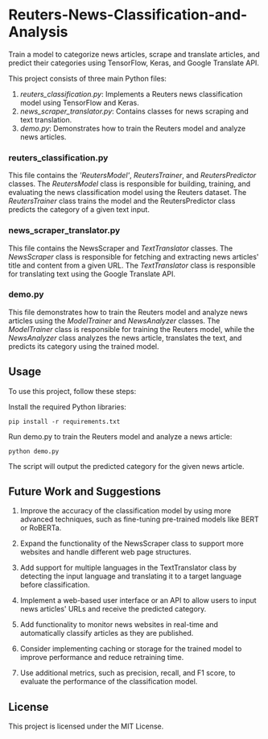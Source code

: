 # Reuters-News-Classification-and-Analysis
Train a model to categorize news articles, scrape and translate articles, and predict their categories using TensorFlow, Keras, and Google Translate API.

This project consists of three main Python files:

1. *reuters_classification.py*: Implements a Reuters news classification model using TensorFlow and Keras.
2. *news_scraper_translator.py*: Contains classes for news scraping and text translation.
3. *demo.py*: Demonstrates how to train the Reuters model and analyze news articles.

### reuters_classification.py
This file contains the *'ReutersModel'*, *ReutersTrainer*, and *ReutersPredictor* classes. The *ReutersModel* class is responsible for building, training, and evaluating the news classification model using the Reuters dataset. The *ReutersTrainer* class trains the model and the ReutersPredictor class predicts the category of a given text input.

### news_scraper_translator.py
This file contains the NewsScraper and *TextTranslator* classes. The *NewsScraper* class is responsible for fetching and extracting news articles' title and content from a given URL. The *TextTranslator* class is responsible for translating text using the Google Translate API.

### demo.py
This file demonstrates how to train the Reuters model and analyze news articles using the *ModelTrainer* and *NewsAnalyzer* classes. The *ModelTrainer* class is responsible for training the Reuters model, while the *NewsAnalyzer* class analyzes the news article, translates the text, and predicts its category using the trained model.

## Usage
To use this project, follow these steps:

Install the required Python libraries:

    pip install -r requirements.txt

Run demo.py to train the Reuters model and analyze a news article:

    python demo.py

The script will output the predicted category for the given news article.

## Future Work and Suggestions
1. Improve the accuracy of the classification model by using more advanced techniques, such as fine-tuning pre-trained models like BERT or RoBERTa.

2. Expand the functionality of the NewsScraper class to support more websites and handle different web page structures.

3. Add support for multiple languages in the TextTranslator class by detecting the input language and translating it to a target language before classification.

4. Implement a web-based user interface or an API to allow users to input news articles' URLs and receive the predicted category.

5. Add functionality to monitor news websites in real-time and automatically classify articles as they are published.

6. Consider implementing caching or storage for the trained model to improve performance and reduce retraining time.

7. Use additional metrics, such as precision, recall, and F1 score, to evaluate the performance of the classification model.

## License

This project is licensed under the MIT License.
